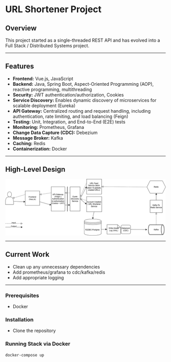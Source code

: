 # URL Shortener Project

## Overview  
This project started as a single-threaded REST API and has evolved into a Full Stack / Distributed Systems project. 

---

## Features  
- **Frontend:** Vue.js, JavaScript  
- **Backend:** Java, Spring Boot, Aspect-Oriented Programming (AOP), reactive programming, multithreading  
- **Security:** JWT authentication/authorization, Cookies  
- **Service Discovery:** Enables dynamic discovery of microservices for scalable deployment (Eureka)
- **API Gateway:** Centralized routing and request handling, including authentication, rate limiting, and load balancing (Feign)
- **Testing:** Unit, Integration, and End-to-End (E2E) tests  
- **Monitoring:** Prometheus, Grafana  
- **Change Data Capture (CDC):** Debezium
- **Message Broker:** Kafka
- **Caching:** Redis
- **Containerization:** Docker  

---

## High-Level Design

![alt text](docs/URL_Shortener_HLD.png)

---

## Current Work  
- Clean up any unnecessary dependencies
- Add prometheus/grafana to cdc/kafka/redis
- Add appropriate logging

---

### Prerequisites
- Docker 

### Installation  
- Clone the repository

### Running Stack via Docker
```bash
docker-compose up
```

